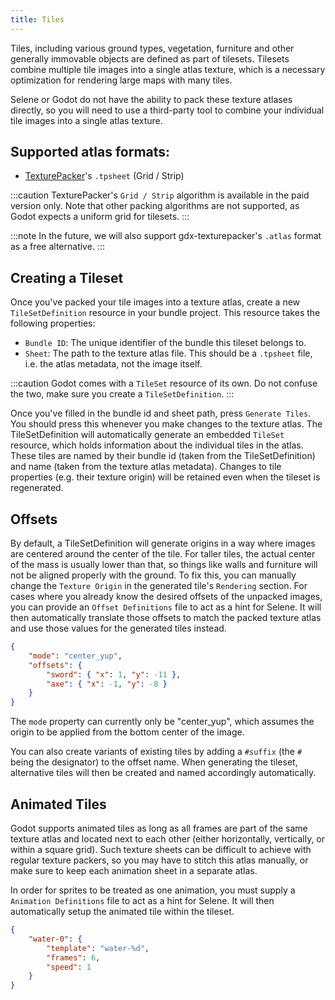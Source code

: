 ```yaml
---
title: Tiles
---
```


Tiles, including various ground types, vegetation, furniture and other generally immovable objects are defined as part of tilesets. Tilesets combine multiple tile images into a single atlas texture, which is a necessary optimization for rendering large maps with many tiles.

Selene or Godot do not have the ability to pack these texture atlases directly, so you will need to use a third-party tool to combine your individual tile images into a single atlas texture.

## Supported atlas formats:

-   [TexturePacker](https://www.codeandweb.com/texturepacker)'s `.tpsheet` (Grid / Strip)

:::caution
TexturePacker's `Grid / Strip` algorithm is available in the paid version only. Note that other packing algorithms are not supported, as Godot expects a uniform grid for tilesets.
:::

:::note
In the future, we will also support gdx-texturepacker's `.atlas` format as a free alternative.
:::

## Creating a Tileset

Once you've packed your tile images into a texture atlas, create a new `TileSetDefinition` resource in your bundle project. This resource takes the following properties:

-   `Bundle ID`: The unique identifier of the bundle this tileset belongs to.
-   `Sheet`: The path to the texture atlas file. This should be a `.tpsheet` file, i.e. the atlas metadata, not the image itself.

:::caution
Godot comes with a `TileSet` resource of its own. Do not confuse the two, make sure you create a `TileSetDefinition`.
:::

Once you've filled in the bundle id and sheet path, press `Generate Tiles`. You should press this whenever you make changes to the texture atlas. The TileSetDefinition will automatically generate an embedded `TileSet` resource, which holds information about the individual tiles in the atlas. These tiles are named by their bundle id (taken from the TileSetDefinition) and name (taken from the texture atlas metadata).
Changes to tile properties (e.g. their texture origin) will be retained even when the tileset is regenerated.

## Offsets

By default, a TileSetDefinition will generate origins in a way where images are centered around the center of the tile. For taller tiles, the actual center of the mass is usually lower than that, so things like walls and furniture will not be aligned properly with the ground. To fix this, you can manually change the `Texture Origin` in the generated tile's `Rendering` section. For cases where you already know the desired offsets of the unpacked images, you can provide an `Offset Definitions` file to act as a hint for Selene. It will then automatically translate those offsets to match the packed texture atlas and use those values for the generated tiles instead.

```json
{
    "mode": "center_yup",
    "offsets": {
        "sword": { "x": 1, "y": -11 },
        "axe": { "x": -1, "y": -8 }
    }
}
```

The `mode` property can currently only be "center_yup", which assumes the origin to be applied from the bottom center of the image.

You can also create variants of existing tiles by adding a `#suffix` (the `#` being the designator) to the offset name. When generating the tileset, alternative tiles will then be created and named accordingly automatically.

## Animated Tiles

Godot supports animated tiles as long as all frames are part of the same texture atlas and located next to each other (either horizontally, vertically, or within a square grid). Such texture sheets can be difficult to achieve with regular texture packers, so you may have to stitch this atlas manually, or make sure to keep each animation sheet in a separate atlas.

In order for sprites to be treated as one animation, you must supply a `Animation Definitions` file to act as a hint for Selene. It will then automatically setup the animated tile within the tileset.

```json
{
    "water-0": {
        "template": "water-%d",
        "frames": 6,
        "speed": 1
    }
}
```
